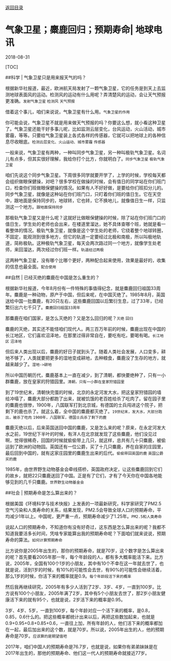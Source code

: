 [返回目录](../index.html)

# 气象卫星；麋鹿回归；预期寿命| 地球电讯

2018-08-31

[TOC]

##科学 | 气象卫星只是用来报天气的吗？

根据新华社报道，最近，欧洲航天局发射了一颗气象卫星，它的任务是到天上去监测地球表面风的运动。检测风的运动有什么用呢？弄清楚风的运动，会让天气预报更准确。`发射气象卫星` `检测风` `天气预报`

借着这个事儿，咱们来说说，气象卫星有什么用。`气象卫星的作用`

你可能会说，气象卫星不就是用来做天气预报的吗？你要这么想，就小看这种卫星了。气象卫星还能干好多事儿呢，比如监测云层变化，台风运动，火山活动，城市雾霾，等等。只要给气象卫星装上各式各样的传感器，它就可以把地球上的各种信息尽收眼底。`检测云层变化、火山运动、城市雾霾` `传感器`

一般来说，气象卫星有两种，一种叫同步气象卫星，另一种叫极轨气象卫星。名词儿有点多，但其实很好理解，我给你打个比方，你就明白了。`同步气象卫星` `极轨气象卫星`

咱们先说这个同步气象卫星。下周很多同学就要开学了，上学的时候，学校每天都会组织做眼保健操，对吧？很多学校在做操的时候，会有值日的同学站在你们班门口，检查你们班做眼保健操的情况。如果有人不好好做，是要给你们班扣分儿的。同步气象卫星，就像是这种站在你们班门口，只盯着你们班的值日生。它在天空中，跟地面是保持同步的，地球转，它也转，它不换地儿，就像值日生一样，只监测这一个地方。`跟地面保持同步`

那极轨气象卫星又是什么呢？这就好比做眼保健操的时候，除了站在你们班门口的值日生，学生处的老师也会出来，在楼道里溜达，她不具体查哪个班，她就是看一看整体的情况。极轨气象卫星，就像是这个学生处的老师，它绕着整个地球转圈，不固定，能观测到很多地方，但它的轨道一定要经过北极和南极，所以叫极地轨道，简称极轨。这种极轨气象卫星，每天会两次路过同一个地方，就像学生处老师，来回溜达，两次经过你们班一样。`轨道经过两极`

这两种气象卫星，没有哪个比哪个更好，两种配合起来使用，效果是最好的，收集的信息也最全面。`配合使用`

##自然 | 已经灭绝的麋鹿在中国是怎么重生的？

根据新华社报道，今年8月份有一件特殊的事值得纪念，就是麋鹿回归祖国33周年。麋鹿是一种动物，原产于中国，但后来呢，在中国灭绝了。1985年8月，英国送给中国一批麋鹿，有20只左右，这些麋鹿回国以后繁衍生息，过了33年，已经繁衍出六七千只了。`麋鹿回归祖国33周年`

那麋鹿在咱们国家，是怎么灭绝的？又是怎么回归的呢？`灭绝` `回归`

麋鹿的灭绝，其实还不能怪咱们现代人。两三百万年前的时候，麋鹿出现在中国的长江地区，它们喜欢沼泽地，在那里过得非常自在，要吃有吃，要喝有喝。`长江地区` `沼泽地`

但后来人类出现以后，麋鹿的好日子就到头了。随着人类社会发展，人口变多，耕地不够了，人类就要把更多的湿地变成耕地，去种粮食，麋鹿没了生存的地方，就越来越少了。`湿地->耕地` 

所以中国历朝历代，麋鹿基本上一直在减少，到了清朝，都快要绝种了，只有一小群麋鹿，放在皇家的狩猎园里。`清朝，只有一小群在皇家狩猎园里`

到了19世纪末，清朝快完蛋的时候，北京的永定河发大水，把这皇家狩猎园的墙给冲塌了，麋鹿大部分都跑了出来，就被饥饿的老百姓给杀了吃肉了。留在园子里的麋鹿也很惨，1900年，八国联军打到北京城，有德国的士兵闯进这个院子，把剩下的鹿也杀了。就这么着，全中国的麋鹿都灭绝了。`19世纪末，发大水，大部分跑出，被杀了吃肉` `1900年，八国联军，德国士兵杀了剩下的鹿`

麋鹿灭绝以后，后来英国送回中国的麋鹿，又是怎么来的呢？原来，在永定河发大水之前，19世纪下半叶的时候，有洋人在北京就发现了这些麋鹿，他们没见过啊，觉得很稀奇，回国的时候就偷偷带上几只，就这样，总共有几十只麋鹿，被偷运到了欧洲的动物园。英国还有一位公爵，买了十几只麋鹿，养在自家的庄园里，最后回到中国的，就有这家庄园里的麋鹿生出来的后代。`偷偷带回英国的鹿` `英国公爵买的鹿`

1985年，由世界野生动物基金会牵线搭桥，英国政府决定，让这些麋鹿回到它们的故乡，就把22只麋鹿送回了中国。正是有了它们，才有了今天你在中国各地能够见到的几千只麋鹿。`世界野生动物基金会`

##社会 | 预期寿命是怎么算出来的？

根据美国《环境科学与技术快报》上发表的一项最新研究，科学家研究了PM2.5空气污染和人类寿命的关系，结果发现，PM2.5会导致全球人口的预期寿命，平均减少1年以上。中国呢，更严重一点，预期寿命减少了1.25年。`PM2.5和人类寿命`

说起人口的预期寿命，不知道你有没有好奇过，这东西是怎么算出来的呢？我都不知道我要活多长时间，凭啥专家能算出我的预期寿命呢？下面咱们就来说说，预期寿命的算法。`如何计算预期寿命`

比方说你是2005年出生的，那你的预期寿命，就是70岁，这个数字是怎么算出来的呢？首先要看2005年那一年，每个年龄段的人，都有多大概率能活下来。比方说，2005年，全国有100个1岁的小朋友，其中有10个不幸在这一年就去世了，也就是说，活到1岁的时候，有10%的可能性会去世，有90%的可能性会继续活着，那么1岁的时候，你活下来的概率就是0.9。`每个年龄段活下来的概率`

然后我再继续研究，2005年有多少人活到了2岁、3岁、4岁，一直到100岁。比方说有100个小朋友，2005年满了2岁，其中有5个小朋友去世了，那2岁小朋友健康活下来的就有95个，也就是说，2岁活下来的概率是0.95。

3岁、4岁、5岁，一直到100岁，每个年龄对应一个活下来的概率，是0.8，0.85，0.6什么的。把这些概率都统计出来以后，再把这些数加起来，也就是0.9+0.95+0.8+0.85+0.6，一直往上加，所有年龄的人，他们活下来的概率都加在一起，最后加出来的这个数，就是70岁。所以说，2005年出生的人，他的预期寿命是70岁。`应该算的是期望值吧`

2017年，咱们中国人的预期寿命是76.7岁，也就是说，如果你有弟弟妹妹是在2017年出生的，那他的预期寿命、他们这一代人的预期寿命就接近77岁。
